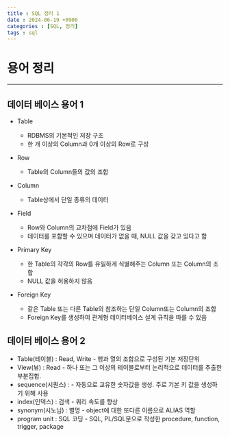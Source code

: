 ```yaml
---
title : SQL 정리 1
date : 2024-06-19 +0900
categories : [SQL, 정리]
tags : sql
---
```

# **용어 정리**
---

## 데이터 베이스 용어 1
-  Table
    - RDBMS의 기본적인 저장 구조
    - 한 개 이상의 Column과 0개 이상의 Row로 구성

- Row
    - Table의 Column들의 값의 조합

- Column
    - Table상에서 단일 종류의 데이터

- Field
    - Row와 Column의 교차점에 Field가 있음
    - 데이터를 포함할 수 있으며 데이터가 없을 때, NULL 값을 갖고 있다고 함

- Primary Key
    - 한 Table의 각각의 Row를 유일하게 식별해주는 Column 또는 Column의 조합
    - NULL 값을 허용하지 않음

- Foreign Key
    - 같은 Table 또는 다른 Table의 참조하는 단일 Column또는 Column의 조합
    - Foreign Key를 생성하여 관계형 데이터베이스 설계 규칙을 따를 수 있음

## 데이터 베이스 용어 2
- Table(테이블)    : Read, Write - 행과 열의 조합으로 구성된 기본 저장단위
- View(뷰)        : Read        - 하나 또는 그 이상의 테이블로부터 논리적으로 데이터를 추출한 부분집합.  
- sequence(시퀀스) :             - 자동으로 교유한 숫자값을 생성. 주로 기본 키 값을 생성하기 위해 사용  
- index(인덱스)    : 검색         - 쿼리 속도를 향상 
- synonym(시노님)  : 별명         - object에 대한 또다른 이름으로 ALIAS 역할
- program unit   : SQL 코딩     - SQL, PL/SQL문으로 작성한 procedure, function, trigger, package  


